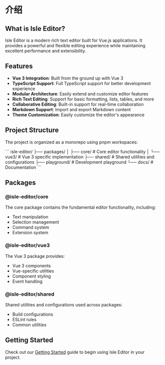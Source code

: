 # 介绍

## What is Isle Editor?

Isle Editor is a modern rich text editor built for Vue.js applications. It provides a powerful and flexible editing experience while maintaining excellent performance and extensibility.

## Features

- **Vue 3 Integration**: Built from the ground up with Vue 3
- **TypeScript Support**: Full TypeScript support for better development experience
- **Modular Architecture**: Easily extend and customize editor features
- **Rich Text Editing**: Support for basic formatting, lists, tables, and more
- **Collaborative Editing**: Built-in support for real-time collaboration
- **Markdown Support**: Import and export Markdown content
- **Theme Customization**: Easily customize the editor's appearance

## Project Structure

The project is organized as a monorepo using pnpm workspaces:

\`\`\`
isle-editor/
├── packages/
│ ├── core/ # Core editor functionality
│ └── vue3/ # Vue 3 specific implementation
├── shared/ # Shared utilities and configurations
├── playground/ # Development playground
└── docs/ # Documentation
\`\`\`

## Packages

### @isle-editor/core

The core package contains the fundamental editor functionality, including:

- Text manipulation
- Selection management
- Command system
- Extension system

### @isle-editor/vue3

The Vue 3 package provides:

- Vue 3 components
- Vue-specific utilities
- Component styling
- Event handling

### @isle-editor/shared

Shared utilities and configurations used across packages:

- Build configurations
- ESLint rules
- Common utilities

## Getting Started

Check out our [Getting Started](/guide/getting-started) guide to begin using Isle Editor in your project.
